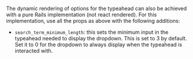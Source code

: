 The dynamic rendering of options for the typeahead can also be achieved with a pure Rails implementation (not react rendered). For this implementation, use all the props as above with the following additions:

- `search_term_minimum_length`: this sets the minimum input in the typeahead needed to display the dropdown. This is set to 3 by default. Set it to 0 for the dropdown to always display when the typeahead is interacted with. 
